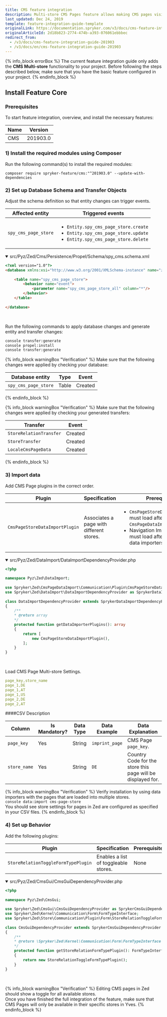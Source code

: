 ```yaml
---
title: CMS feature integration
description: Multi-store CMS Pages feature allows making CMS pages visible or hidden on the store website. The guide describes how to integrate the feature into your project.
last_updated: Dec 24, 2019
template: feature-integration-guide-template
originalLink: https://documentation.spryker.com/v3/docs/cms-feature-integration-guide-201903
originalArticleId: 2d18b823-2774-474b-a393-076061ebbbec
redirect_from:
  - /v3/docs/cms-feature-integration-guide-201903
  - /v3/docs/en/cms-feature-integration-guide-201903
---
```


{% info_block errorBox %}
The current feature integration guide only adds the **CMS Multi-store** functionality to your project. Before following the steps described below, make sure that you have the basic feature configured in your project.
{% endinfo_block %}
## Install Feature Core
### Prerequisites
To start feature integration, overview, and install the necessary features:

| Name | Version |
| --- | --- |
| CMS | 201903.0 |

### 1) Install the required modules using Composer
Run the following command(s) to install the required modules:
```
composer require spryker-feature/cms:"^201903.0" --update-with-dependencies
```

### 2) Set up Database Schema and Transfer Objects

Adjust the schema definition so that entity changes can trigger events.

| Affected entity | Triggered events |
| --- | --- |
| `spy_cms_page_store` | <ul><li>`Entity.spy_cms_page_store.create`</li><li>`Entity.spy_cms_page_store.update`</li><li>`Entity.spy_cms_page_store.delete`</li></ul> |

<details open>
<summary markdown='span'>src/Pyz/Zed/Cms/Persistence/Propel/Schema/spy_cms.schema.xml</summary>

```html
<?xml version="1.0"?>
<database xmlns:xsi="http://www.w3.org/2001/XMLSchema-instance" name="zed" xsi:noNamespaceSchemaLocation="http://static.spryker.com/schema-01.xsd" namespace="Orm\Zed\Cms\Persistence" package="src.Orm.Zed.Cms.Persistence">
 
	<table name="spy_cms_page_store">
		<behavior name="event">
			<parameter name="spy_cms_page_store_all" column="*"/>
		</behavior>
	</table>
 
</database>
```
<br>
</details>

Run the following commands to apply database changes and generate entity and transfer changes:
```bash
console transfer:generate
console propel:install
console transfer:generate
```

{% info_block warningBox "Verification" %}
Make sure that the following changes were applied by checking your database:<table><thead><tr><th>Database entity</th><th>Type</th><th>Event</th></tr></thead><tbody><tr><td>`spy_cms_page_store`</td><td>Table</td><td>Created</td></tr></tbody></table>
{% endinfo_block %}


{% info_block warningBox "Verification" %}
Make sure that the following changes were applied by checking your generated transfers:<table><thead><tr><th>Transfer</th><th>Event</th></tr></thead><tbody><tr><td>`StoreRelationTransfer`</td><td>Created</td></tr><tr><td>`StoreTransfer`</td><td>Created</td></tr><tr><td>`LocaleCmsPageData`</td><td>Created</td></tr></tbody></table>
{% endinfo_block %}

### 3) Import data

Add CMS Page plugins in the correct order.

|Plugin  | Specification | Prerequisite |  Namespace|
| --- | --- | --- | --- |
| `CmsPageStoreDataImportPlugin` |Associates a page with different stores.  |<ul><li>`CmsPageStoreDataImportPlugin` must load after `CmsPageDataImport`</li><li>Navigation Import (if installed) must load after all CMS Page data importers.</li></ul>  | `\Spryker\Zed\CmsPageDataImport\Communication\Plugin` |

<details open>
<summary markdown='span'>src/Pyz/Zed/DataImport/DataImportDependencyProvider.php</summary>

```php
<?php
 
namespace Pyz\Zed\DataImport;
 
use Spryker\Zed\CmsPageDataImport\Communication\Plugin\CmsPageStoreDataImportPlugin;
use Spryker\Zed\DataImport\DataImportDependencyProvider as SprykerDataImportDependencyProvider;
 
class DataImportDependencyProvider extends SprykerDataImportDependencyProvider
{
	/**
	* @return array
	*/
	protected function getDataImporterPlugins(): array
	{
		return [
			new CmsPageStoreDataImportPlugin(),
		];
	}
}
```
<br>
</details>

Load CMS Page Multi-store Settings.

```yaml
page_key,store_name
page_1,DE
page_1,AT
page_1,US
page_2,DE
page_2,AT
```

####CSV Description

| Column |Is Mandatory?  | Data Type | Data Example | Data Explanation |
| --- | --- | --- | --- | --- |
| `page_key` | Yes | String | `imprint_page` | CMS Page `page_key`. |
| `store_name` | Yes | String | `DE` | Country Code for the store this page will be displayed for. |

{% info_block warningBox "Verification" %}
Verify installation by using data importers with the pages that are loaded into multiple stores.<br>`console data:import cms-page-store`<br>You should see store settings for pages in Zed are configured as specified in your CSV files.
{% endinfo_block %}

### 4) Set up Behavior

Add the following plugins:

| Plugin | Specification | Prerequisite | Namespace |
| --- | --- | --- | --- |
| `StoreRelationToggleFormTypePlugin` | Enables a list of toggleable stores. | None | `Spryker\Zed\Store\Communication\Plugin\Form` |

<details open>
<summary markdown='span'>src/Pyz/Zed/CmsGui/CmsGuiDependencyProvider.php</summary>

```php
<?php
 
namespace Pyz\Zed\CmsGui;
 
use Spryker\Zed\CmsGui\CmsGuiDependencyProvider as SprykerCmsGuiDependencyProvider;
use Spryker\Zed\Kernel\Communication\Form\FormTypeInterface;
use Spryker\Zed\Store\Communication\Plugin\Form\StoreRelationToggleFormTypePlugin;
 
class CmsGuiDependencyProvider extends SprykerCmsGuiDependencyProvider
{
	/**
	* @return \Spryker\Zed\Kernel\Communication\Form\FormTypeInterface
	*/
	protected function getStoreRelationFormTypePlugin(): FormTypeInterface
	{
		return new StoreRelationToggleFormTypePlugin();
	}
}
```
<br>
</details>

{% info_block warningBox "Verification" %}
Editing CMS pages in Zed should show a toggle for all available stores.<br>Once you have finished the full integration of the feature, make sure that CMS Pages will only be available in their specific stores in Yves.
{% endinfo_block %}

